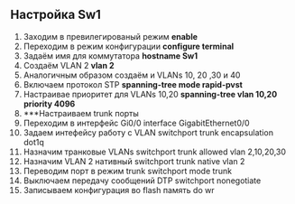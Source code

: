 ## Настройка Sw1
1. Заходим в превилегированый режим **enable**
2. Переходим в режим конфигурации **configure terminal**
3. Задаём имя для коммутатора **hostname Sw1**
4. Создаём VLAN 2  **vlan 2** 
5. Аналогичным образом создаём и VLANs 10, 20 ,30 и 40
6. Включаем протокол STP **spanning-tree mode rapid-pvst**
7. Настраивае приоритет для VLANs 10,20 **spanning-tree vlan 10,20 priority 4096**
8. ***Настраиваем trunk порты
9. Переходим в интерфейс Gi0/0 interface GigabitEthernet0/0
10. Задаем интефейсу работу с VLAN switchport trunk encapsulation dot1q
11. Назначим транковые VLANs switchport trunk allowed vlan 2,10,20,30
12. Назначим VLAN 2 нативный switchport trunk native vlan 2
13. Переводим порт в режим trunk switchport mode trunk
14. Выключаем передачу сообщений DTP switchport nonegotiate
15. Записываем конфигурация во flash память do wr
